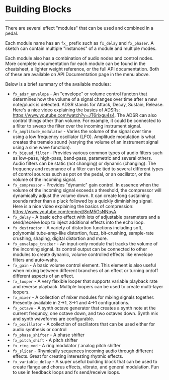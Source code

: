 # Building Blocks
------

There are several effect "modules" that can be used and combined in a pedal.  

Each module name has an `fx_` prefix such as `fx_delay` and `fx_phaser`.  A sketch can contain multiple "instances" of a module and multiple modes.

Each module also has a combination of audio nodes and control nodes.  More complete documentation for each module can be found in the cheatsheet, a lighter weight reference, or the full API documentation.  Both of these are available on API Documentation page in the menu above.

Below is a brief summary of the available modules:

 * `fx_adsr_envelope` - An "envelope" or volume control functon that determines how the volume of a signal changes over time after a new note/pluck is detected.  ADSR stands for Attack, Decay, Sustain, Release.  Here's a nice video explaining the basics of ADSRs: https://www.youtube.com/watch?v=JT6rixgu4s4.  The ADSR can also control things other than volume.  For example, it could be connected to a filter to sweep the filter over the incoming instrument signal.
 * `fx_amplitude_modulator` - Varies the volume of the signal over time using a low frequency oscillator (LFO).  Amplitude modulation is what creates the tremelo sound (varying the volume of an instrument signal using a sine wave function).
 * `fx_biquad_filter` - Provides various common types of audio filters such as low-pass, high-pass, band-pass, parametric and several others.  Audio filters can be static (not changing) or dynamic (changing).  The frequency and resonance of a filter can be tied to several different types of control sources such as pot on the pedal, or an oscillator, or the volume of the incoming signal.
 * `fx_compressor` - Provides "dynamic" gain control.  In essence when the volume of the incoming signal exceeds a threshold, the compressor will dynamically adjust the volume down.  It can create long sustaining sounds rather than a pluck followed by a quickly diminishing signal.  Here is a nice video explaining the basics of compression: https://www.youtube.com/embed/8nM5GsNNbyA.
 * `fx_delay` - A basic echo effect with lots of adjustable parameters and a send/receive loop to inject additional effects into the echo loop.
 * `fx_destructor` - A variety of distortion functions including soft, polynomial tube-amp-like distortion, fuzz, bit-crushing, sample-rate crushing, shaping, digital distortion and more.
 * `fx_envelope_tracker` - An input-only module that tracks the volume of the incoming signal.  Its control output can be connected to other modules to create dynamic, volume controlled effects like envelope filters and auto-wahs.
 * `fx_gain` - A basic volume control element.  This element is also useful when mixing between different branches of an effect or turning on/off different aspects of an effect.
 * `fx_looper` - A very flexible looper that supports variable playback rate and reverse playback.  Multiple loopers can be used to create multi-layer loopers.
 * `fx_mixer` - A collection of mixer modules for mixing signals together.  Presently available in 2->1, 3->1 and 4->1 configurations.
 * `fx_octave` - A synth octave generator that creates a synth note at the current frequncy, one octave down, and two octaves down.  Synth mix and synth waveforms are configurable.
 * `fx_oscillator` - A collection of oscillators that can be used either for audio synthesis or control
 * `fx_phase_shifter` - A phase shifter
 * `fx_pitch_shift` - A pitch shifter
 * `fx_ring_mod` - A ring modulator / analog pitch shifter
 * `fx_slicer` - Rhymically sequences incoming audio through different effects.  Great for creating interesting rhytmic effects.
 * `fx_variable_delay` - A super useful building block that can be used to create flange and chorus effects, vibrato, and general modulation.  Fun to use in feedback loops and fx send/receive loops.


